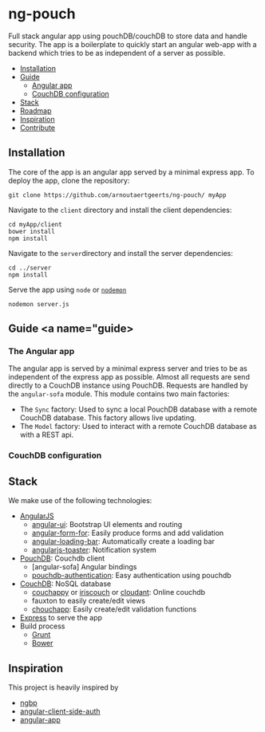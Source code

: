 ng-pouch
========

Full stack angular app using pouchDB/couchDB to store data and handle security. The app is a boilerplate to quickly start an angular web-app with a backend which tries to be as independent of a server as possible.

- [Installation](#installation)
- [Guide](#guide)
  - [Angular app](#angular)
  - [CouchDB configuration](#couchdbconfig)
- [Stack](#stack)
- [Roadmap](#roadmap)
- [Inspiration](#inspiration)
- [Contribute](#contribute)

## Installation<a name="installation"></a>


The core of the app is an angular app served by a minimal express app. To deploy the app, clone the repository:
```
git clone https://github.com/arnoutaertgeerts/ng-pouch/ myApp
```
Navigate to the ```client``` directory and install the client dependencies:
```
cd myApp/client
bower install
npm install
````
Navigate to the ```server```directory and install the server dependencies:
```
cd ../server
npm install
```

Serve the app using ```node``` or [```nodemon```](https://github.com/remy/nodemon)
```
nodemon server.js
````

## Guide <a name="guide></a>

### The Angular app <a name="angular"></a>

The angular app is served by a minimal express server and tries to be as independent of the express app as possible. Almost all requests are send directly to a CouchDB instance using PouchDB. Requests are handled by the ```angular-sofa``` module. This module contains two main factories:

- The ```Sync``` factory: Used to sync a local PouchDB database with a remote CouchDB database. This factory allows live updating.
- The ```Model``` factory: Used to interact with a remote CouchDB database as with a REST api.




### CouchDB configuration <a name="couchdbconfig"></a>


## Stack<a name="stack"></a>

We make use of the following technologies:

- [AngularJS](https://angularjs.com)
  - [angular-ui](http://angular-ui.github.io): Bootstrap UI elements and routing
  - [angular-form-for](https://github.com/bvaughn/angular-form-for): Easily produce forms and add validation
  - [angular-loading-bar](https://github.com/chieffancypants/angular-loading-bar): Automatically create a loading bar 
  - [angularjs-toaster](https://github.com/jirikavi/AngularJS-Toaster): Notification system
- [PouchDB](http://pouchdb.com): Couchdb client
  - [angular-sofa] Angular bindings
  - [pouchdb-authentication](https://github.com/nolanlawson/pouchdb-authentication): Easy authentication using pouchdb
- [CouchDB](http://couchdb.com): NoSQL database
  - [couchappy](http://couchappy.com) or [iriscouch](http://iriscouch.com) or [cloudant](http://cloudant.com): Online couchdb
  - fauxton to easily create/edit views
  - [chouchapp](https://github.com/mikeal/node.couchapp.js): Easily create/edit validation functions
- [Express](http://expressjs.com) to serve the app
- Build process
  - [Grunt](http://gruntjs.com)
  - [Bower](http://bower.io)


## Inspiration<a name="inspiration"></a>

This project is heavily inspired by

- [ngbp](https://github.com/ngbp/ngbp)
- [angular-client-side-auth](https://github.com/fnakstad/angular-client-side-auth)
- [angular-app](https://github.com/angular-app/angular-app)
